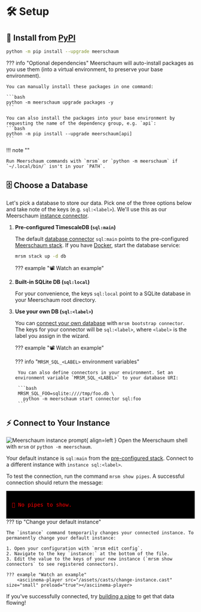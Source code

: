 <link rel="stylesheet" type="text/css" href="/assets/css/asciinema-player.css" />
<script src="/assets/js/asciinema-player.js"></script>

# 🛠️ Setup

## 🐍 Install from [PyPI](https://pypi.org/project/meerschaum/)

```bash
python -m pip install --upgrade meerschaum
```

??? info "Optional dependencies"
    Meerschaum will auto-install packages as you use them (into a virtual environment, to preserve your base environment).

    You can manually install these packages in one command:

    ```bash
    python -m meerschaum upgrade packages -y
    ```

    You can also install the packages into your base environment by requesting the name of the dependency group, e.g. `api`:
    ```bash
    python -m pip install --upgrade meerschaum[api]
    ```

!!! note ""

    Run Meerschaum commands with `mrsm` or `python -m meerschaum` if `~/.local/bin/` isn't in your `PATH`.


## 🗄️ Choose a Database

Let's pick a database to store our data. Pick one of the three options below and take note of the keys (e.g. `sql:<label>`). We'll use this as our Meerschaum [instance connector](/reference/connectors/#instances-and-repositories).

1. **Pre-configured TimescaleDB (`sql:main`)**  

    The default [database connector](/reference/connectors/) `sql:main` points to the pre-configured [Meerschaum stack](/reference/stack/). If you have [Docker](https://www.docker.com/get-started), start the database service:

    ```bash
    mrsm stack up -d db
    ```

    ??? example "📽️ Watch an example"
        <asciinema-player src="/assets/casts/stack.cast" size="small" preload="true" rows="10"></asciinema-player>

2. **Built-in SQLite DB (`sql:local`)**  

    For your convenience, the keys `sql:local` point to a SQLite database in your Meerschaum root directory.

3. **Use your own DB (`sql:<label>`)**  

    You can [connect your own database](/reference/connectors/#creating-a-connector) with `mrsm bootstrap connector`. The keys for your connector will be `sql:<label>`, where `<label>` is the label you assign in the wizard.

    ??? example "📽️ Watch an example"
        <asciinema-player src="/assets/casts/bootstrap-connector.cast" size="small" preload="true"></asciinema-player>

    ??? info "`MRSM_SQL_<LABEL>` environment variables"

        You can also define connectors in your environment. Set an environment variable `MRSM_SQL_<LABEL>` to your database URI:

        ```bash
        MRSM_SQL_FOO=sqlite:////tmp/foo.db \
          python -m meerschaum start connector sql:foo
        ```

## ⚡ Connect to Your Instance

![Meerschaum instance prompt](/assets/screenshots/prompt.png){ align=left } Open the Meerschaum shell with `mrsm` or `python -m meerschaum`.

Your default instance is `sql:main` from the [pre-configured stack](/reference/stack/). Connect to a different instance with `instance sql:<label>`.

To test the connection, run the command `mrsm show pipes`. A successful connection should return the message:
<div style="background-color: black; padding: 15px;">
<pre style="color: red">💢 No pipes to show.</pre>
</div>
??? tip "Change your default instance"

    The `instance` command temporarily changes your connected instance. To permanently change your default instance:

    1. Open your configuration with `mrsm edit config`.
    2. Navigate to the key `instance:` at the bottom of the file.
    3. Edit the value to the keys of your new instance (`mrsm show connectors` to see registered connectors).

    ??? example "Watch an example"
        <asciinema-player src="/assets/casts/change-instance.cast" size="small" preload="true"></asciinema-player>

If you've successfully connected, try [building a pipe](bootstrap/) to get that data flowing!

